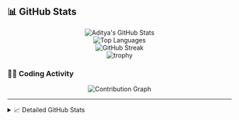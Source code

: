 ## 📊 GitHub Stats

<div align="center">
  <img src="https://github-readme-stats.vercel.app/api?username=AdityaSolanki189&show_icons=true&theme=dark" alt="Aditya's GitHub Stats" />
</div>

<div align="center">
  <img src="https://github-readme-stats.vercel.app/api/top-langs/?username=AdityaSolanki189&layout=compact&theme=dark&hide=jupyter%20notebook,html&langs_count=8" alt="Top Languages" />
</div>

<div align="center">
  <img src="https://github-readme-streak-stats.herokuapp.com/?user=AdityaSolanki189&theme=dark" alt="GitHub Streak" />
</div>

<div align="center">
  <img src="https://github-profile-trophy.vercel.app/?username=AdityaSolanki189&theme=darkhub&no-frame=true&row=1&column=7" alt="trophy" />
</div>

### 👨‍💻 Coding Activity

<div align="center">
  <img src="https://github-readme-activity-graph.vercel.app/graph?username=AdityaSolanki189&theme=github-compact" alt="Contribution Graph" />
</div>

---

<details>
  <summary>📈 Detailed GitHub Stats</summary>
  
  <div align="center">
    <img src="https://github-profile-summary-cards.vercel.app/api/cards/profile-details?username=AdityaSolanki189&theme=github_dark" alt="GitHub Profile Summary" />
  </div>
  
  <div align="center">
    <img src="https://github-profile-summary-cards.vercel.app/api/cards/repos-per-language?username=AdityaSolanki189&theme=github_dark" alt="Top Languages by Repo" />
    <img src="https://github-profile-summary-cards.vercel.app/api/cards/most-commit-language?username=AdityaSolanki189&theme=github_dark" alt="Top Languages by Commit" />
  </div>
  
  <div align="center">
    <img src="https://github-profile-summary-cards.vercel.app/api/cards/stats?username=AdityaSolanki189&theme=github_dark" alt="Stats" />
    <img src="https://github-profile-summary-cards.vercel.app/api/cards/productive-time?username=AdityaSolanki189&theme=github_dark" alt="Productive Time" />
  </div>
</details>
